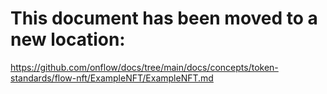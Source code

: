 # This document has been moved to a new location:

https://github.com/onflow/docs/tree/main/docs/concepts/token-standards/flow-nft/ExampleNFT/ExampleNFT.md
